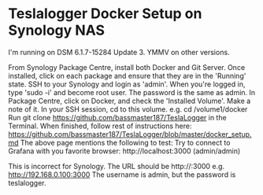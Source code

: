 # Teslalogger Docker Setup on Synology NAS

I'm running on DSM 6.1.7-15284 Update 3. YMMV on other versions.

From Synology Package Centre, install both Docker and Git Server.
Once installed, click on each package and ensure that they are in the 'Running' state.
SSH to your Synology and login as 'admin'.
When you're logged in, type 'sudo -i' and become root user. The password is the same as admin.
In Package Centre, click on Docker, and check the 'Installed Volume'. Make a note of it.
In your SSH session, cd to this volume. e.g. cd /volume1/docker
Run git clone https://github.com/bassmaster187/TeslaLogger in the Terminal.
When finished, follow rest of instructions here: https://github.com/bassmaster187/TeslaLogger/blob/master/docker_setup.md
The above page mentions the following to test:
Try to connect to Grafana with you favorite browser: http://localhost:3000 (admin/admin)

This is incorrect for Synology. The URL should be http://:3000
e.g. http://192.168.0.100:3000
The username is admin, but the password is teslalogger.
